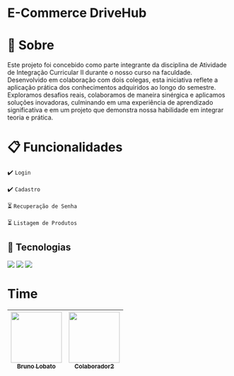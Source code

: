 <h1>E-Commerce DriveHub</h1>

# :bookmark: **Sobre**
<p>Este projeto foi concebido como parte integrante da disciplina de Atividade de Integração Curricular II durante o nosso curso na faculdade. Desenvolvido em colaboração com dois colegas, esta iniciativa reflete a aplicação prática dos conhecimentos adquiridos ao longo do semestre. Exploramos desafios reais, colaboramos de maneira sinérgica e aplicamos soluções inovadoras, culminando em uma experiência de aprendizado significativa e em um projeto que demonstra nossa habilidade em integrar teoria e prática.</p>

# :clipboard: **Funcionalidades**

:heavy_check_mark: `Login`

:heavy_check_mark: `Cadastro`

:hourglass_flowing_sand: `Recuperação de Senha`

:hourglass_flowing_sand: `Listagem de Produtos`

## :rocket: **Tecnologias**
<div>
  <img src="https://img.shields.io/badge/HTML-239120?style=for-the-badge&logo=html5&logoColor=white">
  <img src="https://img.shields.io/badge/CSS-239120?&style=for-the-badge&logo=css3&logoColor=white">
  <img src="https://img.shields.io/badge/JavaScript-F7DF1E?style=for-the-badge&logo=javascript&logoColor=black">

# Time

| [<img loading="lazy" src="https://avatars.githubusercontent.com/u/108697633?v=4" width=115><br><sub>Bruno Lobato</sub>](https://github.com/BrunoMLobato) |  [<img loading="lazy" src="https://png.pngtree.com/png-vector/20190710/ourlarge/pngtree-user-vector-avatar-png-image_1541962.jpg" width=115><br><sub>Colaborador2</sub>](https://github.com) |  
| :---: | :---: |
